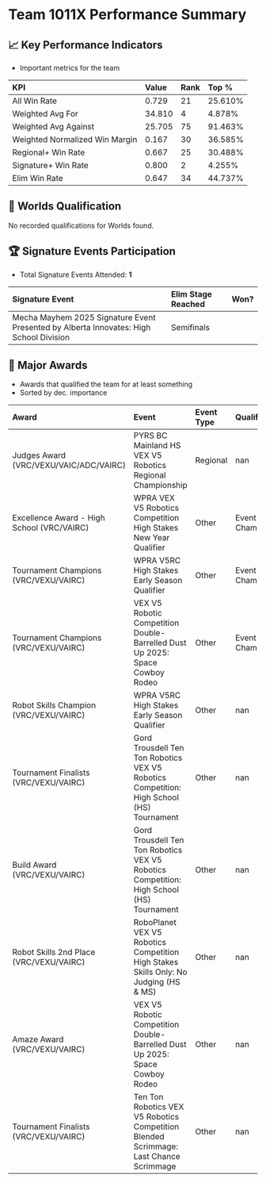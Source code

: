 # Team 1011X Performance Summary

## 📈 Key Performance Indicators
- Important metrics for the team

| KPI | Value | Rank | Top % |
|:---|:-----|:----|:-----|
| All Win Rate | 0.729 | 21 | 25.610% |
| Weighted Avg For | 34.810 | 4 | 4.878% |
| Weighted Avg Against | 25.705 | 75 | 91.463% |
| Weighted Normalized Win Margin | 0.167 | 30 | 36.585% |
| Regional+ Win Rate | 0.667 | 25 | 30.488% |
| Signature+ Win Rate | 0.800 | 2 | 4.255% |
| Elim Win Rate | 0.647 | 34 | 44.737% |


## 🎯 Worlds Qualification
No recorded qualifications for Worlds found.

## 🏆 Signature Events Participation
- Total Signature Events Attended: **1**

| Signature Event | Elim Stage Reached | Won? |
|:----------------|:-------------------|:----|
| Mecha Mayhem 2025 Signature Event Presented by Alberta Innovates: High School Division | Semifinals |  |


## 🥇 Major Awards
- Awards that qualified the team for at least something
- Sorted by dec. importance

| Award | Event | Event Type | Qualification |
|:------|:------|:-----------|:--------------|
| Judges Award (VRC/VEXU/VAIC/ADC/VAIRC) | PYRS BC Mainland HS VEX V5 Robotics Regional Championship | Regional | nan |
| Excellence Award - High School (VRC/VAIRC) | WPRA VEX V5 Robotics Competition High Stakes New Year Qualifier | Other | Event Region Championship |
| Tournament Champions (VRC/VEXU/VAIRC) | WPRA V5RC High Stakes Early Season Qualifier | Other | Event Region Championship |
| Tournament Champions (VRC/VEXU/VAIRC) | VEX V5 Robotic Competition Double-Barrelled Dust Up 2025: Space Cowboy Rodeo | Other | Event Region Championship |
| Robot Skills Champion (VRC/VEXU/VAIRC) | WPRA V5RC High Stakes Early Season Qualifier | Other | nan |
| Tournament Finalists (VRC/VEXU/VAIRC) | Gord Trousdell Ten Ton Robotics VEX V5 Robotics Competition: High School (HS) Tournament | Other | nan |
| Build Award (VRC/VEXU/VAIRC) | Gord Trousdell Ten Ton Robotics VEX V5 Robotics Competition: High School (HS) Tournament | Other | nan |
| Robot Skills 2nd Place (VRC/VEXU/VAIRC) | RoboPlanet VEX V5 Robotics Competition High Stakes Skills Only: No Judging (HS & MS) | Other | nan |
| Amaze Award (VRC/VEXU/VAIRC) | VEX V5 Robotic Competition Double-Barrelled Dust Up 2025: Space Cowboy Rodeo | Other | nan |
| Tournament Finalists (VRC/VEXU/VAIRC) | Ten Ton Robotics VEX V5 Robotics Competition Blended Scrimmage: Last Chance Scrimmage | Other | nan |

